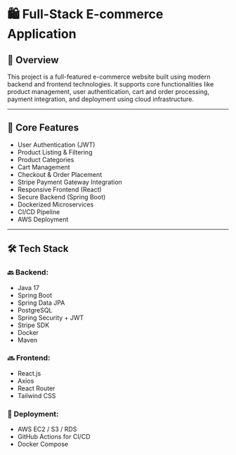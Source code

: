 # 🛍️ Full-Stack E-commerce Application

## 📌 Overview

This project is a full-featured e-commerce website built using modern backend and frontend technologies. It supports core functionalities like product management, user authentication, cart and order processing, payment integration, and deployment using cloud infrastructure.

---

## 🎯 Core Features

- User Authentication (JWT)
- Product Listing & Filtering
- Product Categories
- Cart Management
- Checkout & Order Placement
- Stripe Payment Gateway Integration
- Responsive Frontend (React)
- Secure Backend (Spring Boot)
- Dockerized Microservices
- CI/CD Pipeline
- AWS Deployment

---

## 🛠 Tech Stack

### 🔙 Backend:
- Java 17
- Spring Boot
- Spring Data JPA
- PostgreSQL
- Spring Security + JWT
- Stripe SDK
- Docker
- Maven

### 🔜 Frontend:
- React.js
- Axios
- React Router
- Tailwind CSS

### 🚀 Deployment:
- AWS EC2 / S3 / RDS
- GitHub Actions for CI/CD
- Docker Compose


